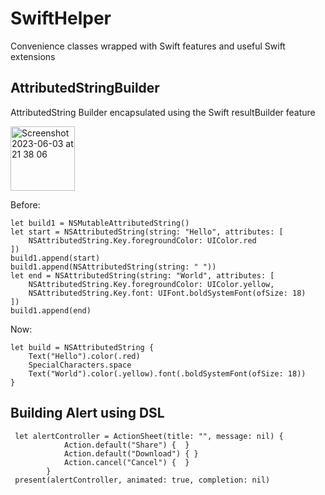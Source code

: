 # SwiftHelper

Convenience classes wrapped with Swift features and useful Swift extensions

## AttributedStringBuilder
AttributedString Builder encapsulated using the Swift resultBuilder feature

<img width="103" alt="Screenshot 2023-06-03 at 21 38 06" src="https://github.com/aresxin/SwiftHelper/assets/12081433/43c32ba7-fb18-4145-b1f5-a3bb291236c7">

Before:
```
let build1 = NSMutableAttributedString()
let start = NSAttributedString(string: "Hello", attributes: [
    NSAttributedString.Key.foregroundColor: UIColor.red
])
build1.append(start)
build1.append(NSAttributedString(string: " "))
let end = NSAttributedString(string: "World", attributes: [
    NSAttributedString.Key.foregroundColor: UIColor.yellow,
    NSAttributedString.Key.font: UIFont.boldSystemFont(ofSize: 18)
])
build1.append(end)

```

Now:
```
let build = NSAttributedString {
    Text("Hello").color(.red)
    SpecialCharacters.space
    Text("World").color(.yellow).font(.boldSystemFont(ofSize: 18))
}

```

## Building Alert using DSL
```
 let alertController = ActionSheet(title: "", message: nil) {
            Action.default("Share") {  }
            Action.default("Download") { }
            Action.cancel("Cancel") {  }
        }
 present(alertController, animated: true, completion: nil)
 
```
